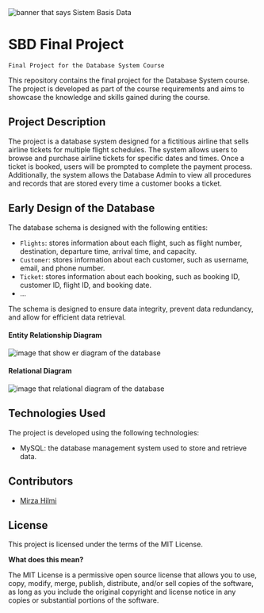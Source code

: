 <img src="https://raw.githubusercontent.com/MirzaHilmi/SBD-Final-Project/master/docs/banner-image.png" alt="banner that says Sistem Basis Data">

# SBD Final Project
`Final Project for the Database System Course`

This repository contains the final project for the Database System course. The project is developed as part of the course requirements and aims to showcase the knowledge and skills gained during the course.

## Project Description

The project is a database system designed for a fictitious airline that sells airline tickets for multiple flight schedules. The system allows users to browse and purchase airline tickets for specific dates and times. Once a ticket is booked, users will be prompted to complete the payment process. Additionally, the system allows the Database Admin to view all procedures and records that are stored every time a customer books a ticket.

## Early Design of the Database

The database schema is designed with the following entities:

- `Flights`: stores information about each flight, such as flight number, destination, departure time, arrival time, and capacity.
- `Customer`: stores information about each customer, such as username, email, and phone number.
- `Ticket`: stores information about each booking, such as booking ID, customer ID, flight ID, and booking date.
- ... 
 
The schema is designed to ensure data integrity, prevent data redundancy, and allow for efficient data retrieval.

#### Entity Relationship Diagram

<img src="https://raw.githubusercontent.com/MirzaHilmi/SBD-Final-Project/master/docs/erd.png" alt="image that show er diagram of the database">

#### Relational Diagram

<img src="https://raw.githubusercontent.com/MirzaHilmi/SBD-Final-Project/master/docs/relational2.png" alt="image that relational diagram of the database">

## Technologies Used

The project is developed using the following technologies:

- MySQL: the database management system used to store and retrieve data.

## Contributors

- [Mirza Hilmi](https://github.com/MirzaHilmi)

## License

This project is licensed under the terms of the MIT License.

**What does this mean?**

The MIT License is a permissive open source license that allows you to use, copy, modify, merge, publish, distribute, and/or sell copies of the software, as long as you include the original copyright and license notice in any copies or substantial portions of the software.
